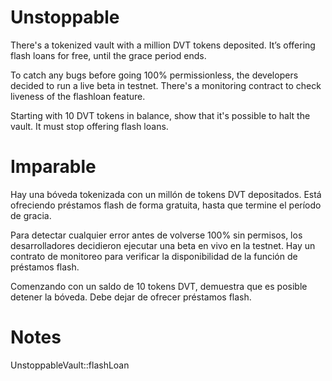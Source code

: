 # Unstoppable

There's a tokenized vault with a million DVT tokens deposited. It’s offering flash loans for free, until the grace period ends.

To catch any bugs before going 100% permissionless, the developers decided to run a live beta in testnet. There's a monitoring contract to check liveness of the flashloan feature.

Starting with 10 DVT tokens in balance, show that it's possible to halt the vault. It must stop offering flash loans.



# Imparable

Hay una bóveda tokenizada con un millón de tokens DVT depositados. Está ofreciendo préstamos flash de forma gratuita, hasta que termine el período de gracia.

Para detectar cualquier error antes de volverse 100% sin permisos, los desarrolladores decidieron ejecutar una beta en vivo en la testnet. Hay un contrato de monitoreo para verificar la disponibilidad de la función de préstamos flash.

Comenzando con un saldo de 10 tokens DVT, demuestra que es posible detener la bóveda. Debe dejar de ofrecer préstamos flash.

# Notes

UnstoppableVault::flashLoan
    